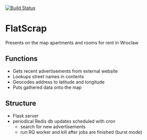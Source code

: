 [![Build Status](https://travis-ci.org/dzosz/FlatScrap.svg?branch=master)](https://travis-ci.org/dzosz/FlatScrap)
# FlatScrap
Presents on the map apartments and rooms for rent in Wroclaw

## Functions
* Gets recent advertisements from external website
* Lookups street names in contents
* Geocodes address to latitude and longitude
* Puts gathered data onto the map

## Structure 
* Flask server
* periodical Redis db updates scheduled with cron
  * search for new advertisements
  * run RQ worker and kill after jobs are finished (burst mode)
